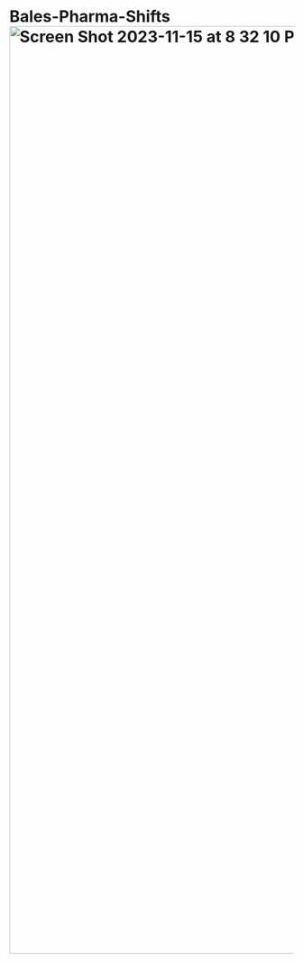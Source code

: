 # Bales-Pharma-Shifts<img width="1646" alt="Screen Shot 2023-11-15 at 8 32 10 PM" src="https://github.com/elenabales/Bales-Pharma-Shifts/assets/34879137/e646b16e-dadc-402f-92ca-c8f379e332f4">
